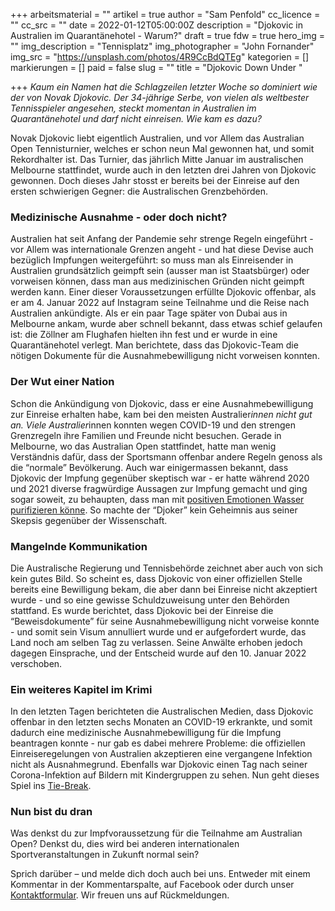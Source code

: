 +++
arbeitsmaterial = ""
artikel = true
author = "Sam Penfold"
cc_licence = ""
cc_src = ""
date = 2022-01-12T05:00:00Z
description = "Djokovic in Australien im Quarantänehotel - Warum?"
draft = true
fdw = true
hero_img = ""
img_description = "Tennisplatz"
img_photographer = "John Fornander"
img_src = "https://unsplash.com/photos/4R9CcBdQTEg"
kategorien = []
markierungen = []
paid = false
slug = ""
title = "Djokovic Down Under "

+++
_Kaum ein Namen hat die Schlagzeilen letzter Woche so dominiert wie der von Novak Djokovic. Der 34-jährige Serbe, von vielen als weltbester Tennisspieler angesehen, steckt momentan in Australien im Quarantänehotel und darf nicht einreisen. Wie kam es dazu?_

Novak Djokovic liebt eigentlich Australien, und vor Allem das Australian Open Tennisturnier, welches er schon neun Mal gewonnen hat, und somit Rekordhalter ist. Das Turnier, das jährlich Mitte Januar im australischen Melbourne stattfindet, wurde auch in den letzten drei Jahren von Djokovic gewonnen. Doch dieses Jahr stosst er bereits bei der Einreise auf den ersten schwierigen Gegner: die Australischen Grenzbehörden.

### Medizinische Ausnahme - oder doch nicht?

Australien hat seit Anfang der Pandemie sehr strenge Regeln eingeführt - vor Allem was internationale Grenzen angeht - und hat diese Devise auch bezüglich Impfungen weitergeführt: so muss man als Einreisender in Australien grundsätzlich geimpft sein (ausser man ist Staatsbürger) oder vorweisen können, dass man aus medizinischen Gründen nicht geimpft werden kann. Einer dieser Voraussetzungen erfüllte Djokovic offenbar, als er am 4. Januar 2022 auf Instagram seine Teilnahme und die Reise nach Australien ankündigte. Als er ein paar Tage später von Dubai aus in Melbourne ankam, wurde aber schnell bekannt, dass etwas schief gelaufen ist: die Zöllner am Flughafen hielten ihn fest und er wurde in eine Quarantänehotel verlegt. Man berichtete, dass das Djokovic-Team die nötigen Dokumente für die Ausnahmebewilligung nicht vorweisen konnten.

### Der Wut einer Nation

Schon die Ankündigung von Djokovic, dass er eine Ausnahmebewilligung zur Einreise erhalten habe, kam bei den meisten Australier*innen nicht gut an. Viele Australier*innen konnten wegen COVID-19 und den strengen Grenzregeln ihre Familien und Freunde nicht besuchen. Gerade in Melbourne, wo das Australian Open stattfindet, hatte man wenig Verständnis dafür, dass der Sportsmann offenbar andere Regeln genoss als die “normale” Bevölkerung. Auch war einigermassen bekannt, dass Djokovic der Impfung gegenüber skeptisch war - er hatte während 2020 und 2021 diverse fragwürdige Aussagen zur Impfung gemacht und ging sogar soweit, zu behaupten, dass man mit [positiven Emotionen Wasser purifizieren könne](https://www.eurosport.com/tennis/novak-djokovic-positive-emotions-can-purify-polluted-water_sto7744129/story.shtml). So machte der “Djoker” kein Geheimnis aus seiner Skepsis gegenüber der Wissenschaft.

### Mangelnde Kommunikation

Die Australische Regierung und Tennisbehörde zeichnet aber auch von sich kein gutes Bild. So scheint es, dass Djokovic von einer offiziellen Stelle bereits eine Bewilligung bekam, die aber dann bei Einreise nicht akzeptiert wurde - und so eine gewisse Schuldzuweisung unter den Behörden stattfand. Es wurde berichtet, dass Djokovic bei der Einreise die “Beweisdokumente” für seine Ausnahmebewilligung nicht vorweise konnte - und somit sein Visum annulliert wurde und er aufgefordert wurde, das Land noch am selben Tag zu verlassen. Seine Anwälte erhoben jedoch dagegen Einsprache, und der Entscheid wurde auf den 10. Januar 2022 verschoben.

### Ein weiteres Kapitel im Krimi

In den letzten Tagen berichteten die Australischen Medien, dass Djokovic offenbar in den letzten sechs Monaten an COVID-19 erkrankte, und somit dadurch eine medizinische Ausnahmebewilligung für die Impfung beantragen konnte - nur gab es dabei mehrere Probleme: die offiziellen Einreiseregelungen von Australien akzeptieren eine vergangene Infektion nicht als Ausnahmegrund. Ebenfalls war Djokovic einen Tag nach seiner Corona-Infektion auf Bildern mit Kindergruppen zu sehen. Nun geht dieses Spiel ins [Tie-Break](https://de.wikipedia.org/wiki/Tie-Break).

### Nun bist du dran

Was denkst du zur Impfvoraussetzung für die Teilnahme am Australian Open? Denkst du, dies wird bei anderen internationalen Sportveranstaltungen in Zukunft normal sein?

Sprich darüber – und melde dich doch auch bei uns. Entweder mit einem Kommentar in der Kommentarspalte, auf Facebook oder durch unser [Kontaktformular](https://www.chinderzytig.ch/kontakt/). Wir freuen uns auf Rückmeldungen.